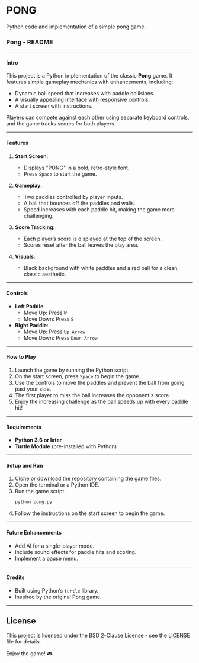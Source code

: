 # PONG
Python code and implementation of a simple pong game.

### Pong - README

---

#### **Intro**
This project is a Python implementation of the classic **Pong** game. It features simple gameplay mechanics with enhancements, including:
- Dynamic ball speed that increases with paddle collisions.
- A visually appealing interface with responsive controls.
- A start screen with instructions.

Players can compete against each other using separate keyboard controls, and the game tracks scores for both players.

---

#### **Features**
1. **Start Screen**:
   - Displays "PONG" in a bold, retro-style font.
   - Press `Space` to start the game.
   
2. **Gameplay**:
   - Two paddles controlled by player inputs.
   - A ball that bounces off the paddles and walls.
   - Speed increases with each paddle hit, making the game more challenging.

3. **Score Tracking**:
   - Each player’s score is displayed at the top of the screen.
   - Scores reset after the ball leaves the play area.

4. **Visuals**:
   - Black background with white paddles and a red ball for a clean, classic aesthetic.

---

#### **Controls**
- **Left Paddle**:
  - Move Up: Press `W`
  - Move Down: Press `S`
- **Right Paddle**:
  - Move Up: Press `Up Arrow`
  - Move Down: Press `Down Arrow`

---

#### **How to Play**
1. Launch the game by running the Python script.
2. On the start screen, press `Space` to begin the game.
3. Use the controls to move the paddles and prevent the ball from going past your side.
4. The first player to miss the ball increases the opponent's score.
5. Enjoy the increasing challenge as the ball speeds up with every paddle hit!

---

#### **Requirements**
- **Python 3.6 or later**
- **Turtle Module** (pre-installed with Python)

---

#### **Setup and Run**
1. Clone or download the repository containing the game files.
2. Open the terminal or a Python IDE.
3. Run the game script:
   ```bash
   python pong.py
   ```
4. Follow the instructions on the start screen to begin the game.

---

#### **Future Enhancements**
- Add AI for a single-player mode.
- Include sound effects for paddle hits and scoring.
- Implement a pause menu.

---

#### **Credits**
- Built using Python’s `turtle` library.
- Inspired by the original Pong game.

---

## License
This project is licensed under the BSD 2-Clause License - see the [LICENSE](LICENSE) file for details.

Enjoy the game! 🎮
